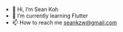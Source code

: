 - 👋 Hi, I’m Sean Koh
- 🌱 I’m currently learning Flutter
- 📫 How to reach me seankzw@gmail.com

<!---
seankzw/seankzw is a ✨ special ✨ repository because its `README.md` (this file) appears on your GitHub profile.
You can click the Preview link to take a look at your changes.
--->
